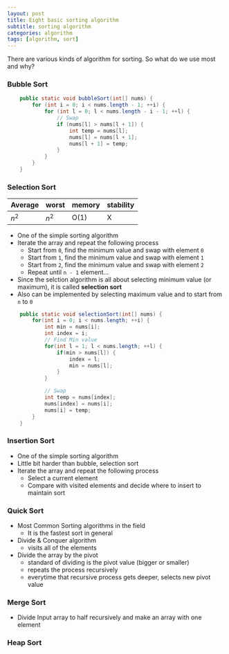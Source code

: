```yaml
---
layout: post
title: Eight basic sorting algorithm
subtitle: sorting algorithm
categories: algorithm
tags: [algorithm, sort]
---
```


There are various kinds of algorithm for sorting. So what do we use most and why?

### Bubble Sort

```java
    public static void bubbleSort(int[] nums) {
        for (int i = 0; i < nums.length - 1; ++i) {
            for (int l = 0; l < nums.length - i - 1; ++l) {
            	// Swap
                if (nums[l] > nums[l + 1]) {
                    int temp = nums[l];
                    nums[l] = nums[l + 1];
                    nums[l + 1] = temp;
                }
            }
        }
    }
```

### Selection Sort
| Average | worst | memory | stability |
|---------|-------|--------|-----------|
| $n^2$   | $n^2$ | O(1)   | X         |

* One of the simple sorting algorithm
* Iterate the array and repeat the following process 
	+ Start from `0`, find the minimum value and swap with element `0`
	+ Start from `1`, find the minimum value and swap with element `1`
	+ Start from `2`, find the minimum value and swap with element `2` 
	+ Repeat until `n - 1` element...
* Since the selction algorithm is all about selecting minimum value (or maximum), it is called **selection sort**
* Also can be implemented by selecting maximum value and to start from `n` to `0`

```java
	public static void selectionSort(int[] nums) {
		for(int i = 0; i < nums.length; ++i) {
			int min = nums[i];
			int index = i;
			// Find Min value
			for(int l = 1; l < nums.length; ++l) {
				if(min > nums[l]) {
					index = l;
					min = nums[l];
				}
			}

			// Swap
			int temp = nums[index];
            nums[index] = nums[i];
            nums[i] = temp;
		}
	}
```

### Insertion Sort
* One of the simple sorting algorithm
* Little bit harder than bubble, selection sort
* Iterate the array and repeat the following process
	+ Select a current element
	+ Compare with visited elements and decide where to insert to maintain sort

### Quick Sort
* Most Common Sorting algorithms in the field
	+ It is the fastest sort in general
* Divide & Conquer algorithm
	+ visits all of the elements
* Divide the array by the pivot
	+ standard of dividing is the pivot value (bigger or smaller)
	+ repeats the process recursively
	+ everytime that recursive process gets deeper, selects new pivot value


### Merge Sort
* Divide Input array to half recursively and make an array with one element

### Heap Sort
 